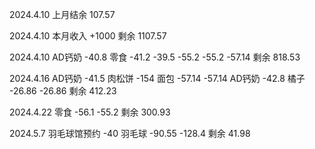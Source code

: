 2024.4.10 上月结余 107.57

2024.4.10 本月收入 +1000 剩余 1107.57

2024.4.10 AD钙奶 -40.8 零食 -41.2 -39.5 -55.2 -55.2 -57.14 剩余 818.53

2024.4.16 AD钙奶 -41.5 肉松饼 -154 面包 -57.14 -57.14 AD钙奶 -42.8 橘子 -26.86 -26.86 剩余 412.23

2024.4.22 零食 -56.1 -55.2 剩余 300.93

2024.5.7 羽毛球馆预约 -40 羽毛球 -90.55 -128.4 剩余 41.98